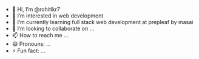 - 👋 Hi, I’m @rohitlkr7
- 👀 I’m interested in web development
- 🌱 I’m currently learning full stack web development at prepleaf by masai
- 💞️ I’m looking to collaborate on ...
- 📫 How to reach me ...
- 😄 Pronouns: ...
- ⚡ Fun fact: ...

<!---
rohitlkr7/rohitlkr7 is a ✨ special ✨ repository because its `README.md` (this file) appears on your GitHub profile.
You can click the Preview link to take a look at your changes.
--->
